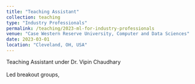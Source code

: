```yaml
---
title: "Teaching Assistant"
collection: teaching
type: "Industry Professionals"
permalink: /teaching/2023-ml-for-industry-professionals
venue: "Case Western Reserve University, Computer and Data Sciences"
date: 2023-03-01
location: "Cleveland, OH, USA"
---
```


Teaching Assistant under Dr. Vipin Chaudhary<br><br>
Led breakout groups,
